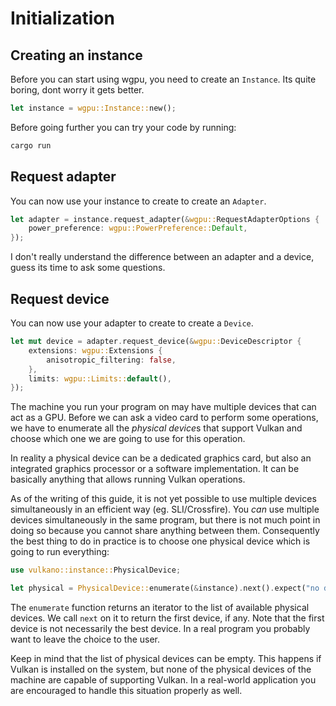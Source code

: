 # Initialization

## Creating an instance

Before you can start using wgpu, you need to create an `Instance`. 
Its quite boring, dont worry it gets better.

```rust
let instance = wgpu::Instance::new();
```

Before going further you can try your code by running:

```bash
cargo run
```

## Request adapter

You can now use your instance to create to create an `Adapter`.

```rust
let adapter = instance.request_adapter(&wgpu::RequestAdapterOptions {
    power_preference: wgpu::PowerPreference::Default,
});
```

I don't really understand the difference between an adapter and a device, guess its time to ask some questions.

## Request device

You can now use your adapter to create to create a `Device`.

```rust
let mut device = adapter.request_device(&wgpu::DeviceDescriptor {
    extensions: wgpu::Extensions {
        anisotropic_filtering: false,
    },
    limits: wgpu::Limits::default(),
});
```

The machine you run your program on may have multiple devices that can act as a GPU. Before we can
ask a video card to perform some operations, we have to enumerate all the *physical device*s that
support Vulkan and choose which one we are going to use for this operation.

In reality a physical device can be a dedicated graphics card, but also an integrated graphics
processor or a software implementation. It can be basically anything that allows running Vulkan
operations.

As of the writing of this guide, it is not yet possible to use multiple devices simultaneously
in an efficient way (eg. SLI/Crossfire). You *can* use multiple devices simultaneously in the same
program, but there is not much point in doing so because you cannot share anything between them.
Consequently the best thing to do in practice is to choose one physical device which is going to run
everything:

```rust
use vulkano::instance::PhysicalDevice;

let physical = PhysicalDevice::enumerate(&instance).next().expect("no device available");
```

The `enumerate` function returns an iterator to the list of available physical devices.
We call `next` on it to return the first device, if any. Note that the first device is not
necessarily the best device. In a real program you probably want to leave the choice to the user.

Keep in mind that the list of physical devices can be empty. This happens if Vulkan is installed
on the system, but none of the physical devices of the machine are capable of supporting Vulkan. In
a real-world application you are encouraged to handle this situation properly as well.
